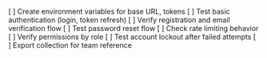 [ ] Create environment variables for base URL, tokens
[ ] Test basic authentication (login, token refresh)
[ ] Verify registration and email verification flow
[ ] Test password reset flow
[ ] Check rate limiting behavior
[ ] Verify permissions by role
[ ] Test account lockout after failed attempts
[ ] Export collection for team reference